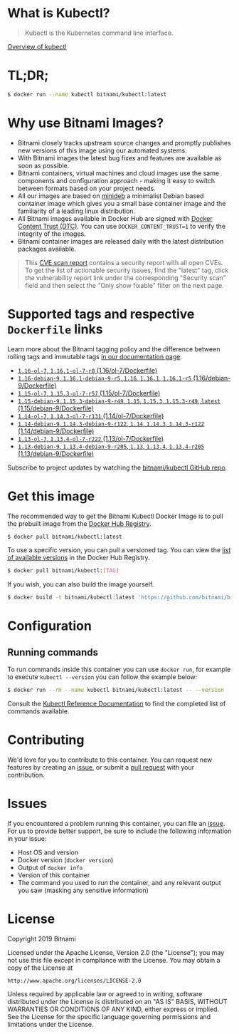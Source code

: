 
# What is Kubectl?

> Kubectl is the Kubernetes command line interface.

[Overview of kubectl](https://kubernetes.io/docs/reference/kubectl/overview/)

# TL;DR;

```bash
$ docker run --name kubectl bitnami/kubectl:latest
```

# Why use Bitnami Images?

* Bitnami closely tracks upstream source changes and promptly publishes new versions of this image using our automated systems.
* With Bitnami images the latest bug fixes and features are available as soon as possible.
* Bitnami containers, virtual machines and cloud images use the same components and configuration approach - making it easy to switch between formats based on your project needs.
* All our images are based on [minideb](https://github.com/bitnami/minideb) a minimalist Debian based container image which gives you a small base container image and the familiarity of a leading linux distribution.
* All Bitnami images available in Docker Hub are signed with [Docker Content Trust (DTC)](https://docs.docker.com/engine/security/trust/content_trust/). You can use `DOCKER_CONTENT_TRUST=1` to verify the integrity of the images.
* Bitnami container images are released daily with the latest distribution packages available.


> This [CVE scan report](https://quay.io/repository/bitnami/kubectl?tab=tags) contains a security report with all open CVEs. To get the list of actionable security issues, find the "latest" tag, click the vulnerability report link under the corresponding "Security scan" field and then select the "Only show fixable" filter on the next page.

# Supported tags and respective `Dockerfile` links

Learn more about the Bitnami tagging policy and the difference between rolling tags and immutable tags [in our documentation page](https://docs.bitnami.com/containers/how-to/understand-rolling-tags-containers/).


* [`1.16-ol-7`, `1.16.1-ol-7-r8` (1.16/ol-7/Dockerfile)](https://github.com/bitnami/bitnami-docker-kubectl/blob/1.16.1-ol-7-r8/1.16/ol-7/Dockerfile)
* [`1.16-debian-9`, `1.16.1-debian-9-r5`, `1.16`, `1.16.1`, `1.16.1-r5` (1.16/debian-9/Dockerfile)](https://github.com/bitnami/bitnami-docker-kubectl/blob/1.16.1-debian-9-r5/1.16/debian-9/Dockerfile)
* [`1.15-ol-7`, `1.15.3-ol-7-r57` (1.15/ol-7/Dockerfile)](https://github.com/bitnami/bitnami-docker-kubectl/blob/1.15.3-ol-7-r57/1.15/ol-7/Dockerfile)
* [`1.15-debian-9`, `1.15.3-debian-9-r49`, `1.15`, `1.15.3`, `1.15.3-r49`, `latest` (1.15/debian-9/Dockerfile)](https://github.com/bitnami/bitnami-docker-kubectl/blob/1.15.3-debian-9-r49/1.15/debian-9/Dockerfile)
* [`1.14-ol-7`, `1.14.3-ol-7-r131` (1.14/ol-7/Dockerfile)](https://github.com/bitnami/bitnami-docker-kubectl/blob/1.14.3-ol-7-r131/1.14/ol-7/Dockerfile)
* [`1.14-debian-9`, `1.14.3-debian-9-r122`, `1.14`, `1.14.3`, `1.14.3-r122` (1.14/debian-9/Dockerfile)](https://github.com/bitnami/bitnami-docker-kubectl/blob/1.14.3-debian-9-r122/1.14/debian-9/Dockerfile)
* [`1.13-ol-7`, `1.13.4-ol-7-r222` (1.13/ol-7/Dockerfile)](https://github.com/bitnami/bitnami-docker-kubectl/blob/1.13.4-ol-7-r222/1.13/ol-7/Dockerfile)
* [`1.13-debian-9`, `1.13.4-debian-9-r205`, `1.13`, `1.13.4`, `1.13.4-r205` (1.13/debian-9/Dockerfile)](https://github.com/bitnami/bitnami-docker-kubectl/blob/1.13.4-debian-9-r205/1.13/debian-9/Dockerfile)

Subscribe to project updates by watching the [bitnami/kubectl GitHub repo](https://github.com/bitnami/bitnami-docker-kubectl).

# Get this image

The recommended way to get the Bitnami Kubectl Docker Image is to pull the prebuilt image from the [Docker Hub Registry](https://hub.docker.com/r/bitnami/kubectl).

```bash
$ docker pull bitnami/kubectl:latest
```

To use a specific version, you can pull a versioned tag. You can view the [list of available versions](https://hub.docker.com/r/bitnami/kubectl/tags/) in the Docker Hub Registry.

```bash
$ docker pull bitnami/kubectl:[TAG]
```

If you wish, you can also build the image yourself.

```bash
$ docker build -t bitnami/kubectl:latest 'https://github.com/bitnami/bitnami-docker-kubectl.git#master:1.15/debian-9'
```

# Configuration

## Running commands

To run commands inside this container you can use `docker run`, for example to execute `kubectl --version` you can follow the example below:

```bash
$ docker run --rm --name kubectl bitnami/kubectl:latest -- --version
```

Consult the [Kubectl Reference Documentation](https://kubernetes.io/docs/reference/generated/kubectl/kubectl-commands) to find the completed list of commands available.

# Contributing

We'd love for you to contribute to this container. You can request new features by creating an [issue](https://github.com/bitnami/bitnami-docker-kubectl/issues), or submit a [pull request](https://github.com/bitnami/bitnami-docker-kubectl/pulls) with your contribution.

# Issues

If you encountered a problem running this container, you can file an [issue](https://github.com/bitnami/bitnami-docker-kubectl/issues). For us to provide better support, be sure to include the following information in your issue:

- Host OS and version
- Docker version (`docker version`)
- Output of `docker info`
- Version of this container
- The command you used to run the container, and any relevant output you saw (masking any sensitive information)

# License

Copyright 2019 Bitnami

Licensed under the Apache License, Version 2.0 (the "License");
you may not use this file except in compliance with the License.
You may obtain a copy of the License at

    http://www.apache.org/licenses/LICENSE-2.0

Unless required by applicable law or agreed to in writing, software
distributed under the License is distributed on an "AS IS" BASIS,
WITHOUT WARRANTIES OR CONDITIONS OF ANY KIND, either express or implied.
See the License for the specific language governing permissions and
limitations under the License.
